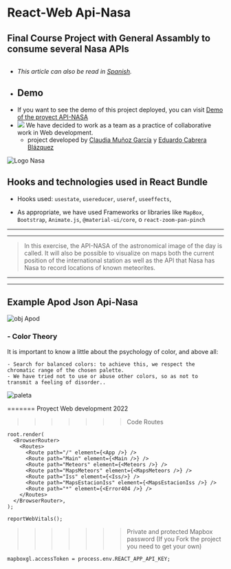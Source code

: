 # React-Web Api-Nasa
## Final Course Project with General Assambly to consume several Nasa APIs

<a target="_blank" rel="noopener noreferrer" href="https://pataruco.github.io/ga-assets/assets/logos/ga.svg"><img src="https://pataruco.github.io/ga-assets/assets/logos/ga.svg" alt="" style="max-width: 10%;"></a>
 - *This article can also be read in [Spanish](README-es-ES.md).*
 - ## Demo
- If you want to see the demo of this project deployed, you can visit [Demo of the proyect API-NASA](https://react-api-nasa.netlify.app/)
- ![](https://a.slack-edge.com/production-standard-emoji-assets/13.0/google-medium/1fac2@2x.png)
  We have decided to work as a team as a practice of collaborative work in Web development.
  - project developed by [Claudia Muñoz García](mailto:claudia.munozgarcia@gmail.com?subject=[GitHub]%20Source%20Han%20Sans) y [Eduardo Cabrera Blázquez](mailto:ecabrerablazquez@gmail.com?subject=[GitHub]%20Source%20Han%20Sans)


![Logo Nasa](https://res.cloudinary.com/dquxfl0fe/image/upload/v1657194000/API-GA/nasa-logo_w5ebmi.png)















## Hooks and technologies used in React Bundle

- Hooks used:  `usestate`, `usereducer`, `useref`, `useeffects`, 

- As appropriate, we have used Frameworks or libraries like `MapBox`, `Bootstrap`, `Animate.js`, `@material-ui/core`, o `react-zoom-pan-pinch`
--------------------------------------
--------------------------------------
> In this exercise, the API-NASA of the astronomical image of the day is called.
> It will also be possible to visualize on maps both the current position 
> of the international station as well as the API that Nasa has
> Nasa to record locations of known meteorites.
--------------------------------------
--------------------------------------
## Example Apod Json Api-Nasa
![obj Apod](https://res.cloudinary.com/dquxfl0fe/image/upload/v1658221607/API-GA/2022-07-05_21h17_03_y8ogpw.png)





### - Color Theory

   It is important to know a little about the psychology of color, and above all:
    
    - Search for balanced colors: to achieve this, we respect the chromatic range of the chosen palette.
    - We have tried not to use or abuse other colors, so as not to transmit a feeling of disorder..

   ![paleta](https://res.cloudinary.com/dquxfl0fe/image/upload/v1657994150/API-GA/paleta_sdyfk5.png)


   
=======
Proyect Web development 2022
>>>>>>> Code Routes
```const root = ReactDOM.createRoot(document.getElementById('root'));
root.render(
  <BrowserRouter>
    <Routes>
      <Route path="/" element={<App />} />
      <Route path="Main" element={<Main />} />
      <Route path="Meteors" element={<Meteors />} />
      <Route path="MapsMeteors" element={<MapsMeteors />} />
      <Route path="Iss" element={<Iss/>} />
      <Route path="MapsEstacionIss" element={<MapsEstacionIss />} />
      <Route path="*" element={<Error404 />} />
    </Routes>
  </BrowserRouter>,
);

reportWebVitals();

```

>>>>>>> Private and protected Mapbox password (If you Fork the project you need to get your own)
```
mapboxgl.accessToken = process.env.REACT_APP_API_KEY;
```